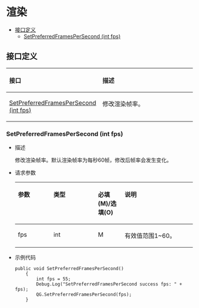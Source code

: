 # 渲染<a name="ZH-CN_TOPIC_0000001646407732"></a>

-   [接口定义](#section183503126613)
    -   [SetPreferredFramesPerSecond \(int fps\)](#section73161511193412)


## 接口定义<a name="section183503126613"></a>

<a name="table892310973612"></a>
<table><thead align="left"><tr id="row19232993618"><th class="cellrowborder" valign="top" width="50%" id="mcps1.1.3.1.1"><p id="p49246933615"><a name="p49246933615"></a><a name="p49246933615"></a>接口</p>
</th>
<th class="cellrowborder" valign="top" width="50%" id="mcps1.1.3.1.2"><p id="p592499133614"><a name="p592499133614"></a><a name="p592499133614"></a>描述</p>
</th>
</tr>
</thead>
<tbody><tr id="row19241298367"><td class="cellrowborder" valign="top" width="50%" headers="mcps1.1.3.1.1 "><p id="p1051153612361"><a name="p1051153612361"></a><a name="p1051153612361"></a><a href="#section73161511193412">SetPreferredFramesPerSecond (int fps)</a></p>
</td>
<td class="cellrowborder" valign="top" width="50%" headers="mcps1.1.3.1.2 "><p id="p64892036133619"><a name="p64892036133619"></a><a name="p64892036133619"></a>修改渲染帧率。</p>
</td>
</tr>
</tbody>
</table>

### SetPreferredFramesPerSecond \(int fps\)<a name="section73161511193412"></a>

-   描述

    修改渲染帧率。默认渲染帧率为每秒60帧，修改后帧率会发生变化。

-   请求参数

    <a name="table783417215351"></a>
    <table><thead align="left"><tr id="row583412214356"><th class="cellrowborder" valign="top" width="20%" id="mcps1.1.5.1.1"><p id="p208346218353"><a name="p208346218353"></a><a name="p208346218353"></a>参数</p>
    </th>
    <th class="cellrowborder" valign="top" width="25%" id="mcps1.1.5.1.2"><p id="p3835027351"><a name="p3835027351"></a><a name="p3835027351"></a>类型</p>
    </th>
    <th class="cellrowborder" valign="top" width="15%" id="mcps1.1.5.1.3"><p id="p3835182173518"><a name="p3835182173518"></a><a name="p3835182173518"></a>必填(M)/选填(O)</p>
    </th>
    <th class="cellrowborder" valign="top" width="40%" id="mcps1.1.5.1.4"><p id="p1283510293519"><a name="p1283510293519"></a><a name="p1283510293519"></a>说明</p>
    </th>
    </tr>
    </thead>
    <tbody><tr id="row0835202183513"><td class="cellrowborder" valign="top" width="20%" headers="mcps1.1.5.1.1 "><p id="p1241917520352"><a name="p1241917520352"></a><a name="p1241917520352"></a>fps</p>
    </td>
    <td class="cellrowborder" valign="top" width="25%" headers="mcps1.1.5.1.2 "><p id="p1041810516357"><a name="p1041810516357"></a><a name="p1041810516357"></a>int</p>
    </td>
    <td class="cellrowborder" valign="top" width="15%" headers="mcps1.1.5.1.3 "><p id="p134181550357"><a name="p134181550357"></a><a name="p134181550357"></a>M</p>
    </td>
    <td class="cellrowborder" valign="top" width="40%" headers="mcps1.1.5.1.4 "><p id="p64176573515"><a name="p64176573515"></a><a name="p64176573515"></a>有效值范围1~60。</p>
    </td>
    </tr>
    </tbody>
    </table>

-   示例代码

    ```
    public void SetPreferredFramesPerSecond()
        {
            int fps = 55;
            Debug.Log("SetPreferredFramesPerSecond success fps: " + fps);
            QG.SetPreferredFramesPerSecond(fps);
        }
    ```


